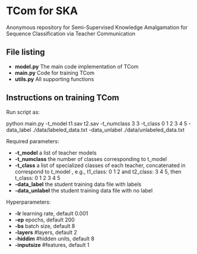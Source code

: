 # TCom for SKA
Anonymous repository for Semi-Supervised Knowledge Amalgamation for Sequence Classification via Teacher Communication 

## File listing

+ __model.py__ The main code implementation of TCom
+ __main.py__ Code for training TCom
+ __utils.py__ All supporting functions

## Instructions on training TCom

Run script as:

  python main.py -t_model t1.sav t2.sav -t_numclass 3 3 -t_class 0 1 2 3 4 5 -data_label ./data/labeled_data.txt -data_unlabel ./data/unlabeled_data.txt
  
Required parameters:

+ __-t_model__ a list of teacher models
+ __-t_numclass__ the number of classes corresponding to t_model
+ __-t_class__ a list of specialized classes of each teacher, concatenated in correspond to t_model , e.g., t1_class: 0 1 2 and t2_class: 3 4 5, then t_class: 0 1 2 3 4 5
+ __-data_label__ the student training data file with labels
+ __-data_unlabel__ the student training data file with no label

Hyperparameters:
+ __-lr__ learning rate, default 0.001
+ __-ep__ epochs, default 200
+ __-bs__ batch size, default 8
+ __-layers__ #layers, default 2
+ __-hiddim__ #hidden units, default 8
+ __-inputsize__ #features, default 1
